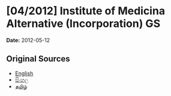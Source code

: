 # [04/2012] Institute  of Medicina Alternative (Incorporation) GS

**Date:** 2012-05-12

## Original Sources

- [English](https://documents.gov.lk/view/bills/2012/5/04-2012_E.pdf)
- [සිංහල](https://documents.gov.lk/view/bills/2012/5/04-2012_S.pdf)
- [தமிழ்](https://documents.gov.lk/view/bills/2012/5/04-2012_T.pdf)
